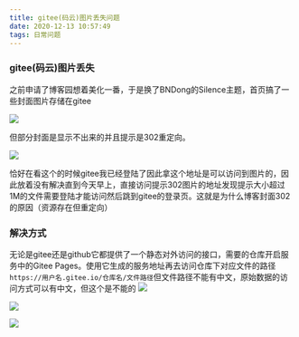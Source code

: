 ```yaml
---
title: gitee(码云)图片丢失问题
date: 2020-12-13 10:57:49
tags: 日常问题
---
```


### gitee(码云)图片丢失


之前申请了博客园想着美化一番，于是换了BNDong的Silence主题，首页搞了一些封面图片存储在gitee<!--more-->

![](https://gitee.com/Jasper-zh/blogImage/raw/master/gitee图片丢失/1.png)

但部分封面是显示不出来的并且提示是302重定向。

![](https://gitee.com/Jasper-zh/blogImage/raw/master/gitee图片丢失/2.png)

恰好在看这个的时候gitee我已经登陆了因此拿这个地址是可以访问到图片的，因此放着没有解决直到今天早上，直接访问提示302图片的地址发现提示大小超过1M的文件需要登陆才能访问然后跳到gitee的登录页。这就是为什么博客封面302的原因（资源存在但重定向）

### 解决方式

无论是gitee还是github它都提供了一个静态对外访问的接口，需要的仓库开启服务中的Gitee Pages。使用它生成的服务地址再去访问仓库下对应文件的路径`https://用户名.gitee.io/仓库名/文件路径`但文件路径不能有中文，原始数据的访问方式可以有中文，但这个是不能的
![](https://gitee.com/Jasper-zh/blogImage/raw/master/gitee图片丢失/3.png)

![](https://gitee.com/Jasper-zh/blogImage/raw/master/gitee图片丢失/4.png)

![](https://gitee.com/Jasper-zh/blogImage/raw/master/gitee图片丢失/5.png)